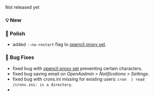 Not released yet

### 💡 New

### 💅 Polish
- added `--no-restart` flag to [opencli proxy set](https://dev.openpanel.com/cli/proxy.html).

### 🐛 Bug Fixes
- fixed bug with [opencli proxy set](https://dev.openpanel.com/cli/proxy.html) preventing certain characters.
- fixed bug saving email on *OpenAadmin > Notifications > Settings*.
- fixed bug with crons.ini missing for existing users: `cron  | read /crons.ini: is a directory`.
- 

